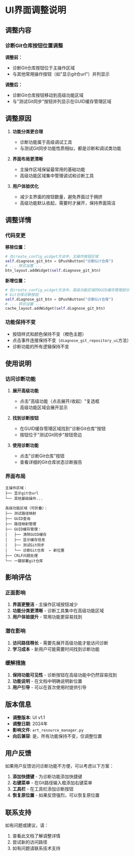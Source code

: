# UI界面调整说明

## 调整内容

### 诊断Git仓库按钮位置调整

**调整前：**
- 诊断Git仓库按钮位于主操作区域
- 与其他常用操作按钮（如"显示git仓url"）并列显示

**调整后：**
- 诊断Git仓库按钮移动到高级功能区域
- 与"测试Git同步"按钮并列显示在GUID缓存管理区域

## 调整原因

1. **功能分类更合理**
   - 诊断功能属于高级调试工具
   - 与测试Git同步功能性质相似，都是诊断和调试类功能

2. **界面布局更清晰**
   - 主操作区域保留最常用的基础功能
   - 高级功能区域集中管理调试和诊断工具

3. **用户体验优化**
   - 减少主界面的按钮数量，避免界面过于拥挤
   - 高级功能默认收起，需要时才展开，保持界面简洁

## 调整详情

### 代码变更

**移除位置：**
```python
# 在create_config_widget方法中，主操作按钮区域
self.diagnose_git_btn = QPushButton("诊断Git仓库")
# ... 样式设置 ...
btn_layout.addWidget(self.diagnose_git_btn)
```

**新增位置：**
```python
# 在create_config_widget方法中，高级功能区域的GUID缓存管理部分
# Git仓库诊断按钮
self.diagnose_git_btn = QPushButton("诊断Git仓库")
# ... 样式设置 ...
cache_layout.addWidget(self.diagnose_git_btn)
```

### 功能保持不变

- 按钮样式和颜色保持不变（橙色主题）
- 点击事件连接保持不变（`diagnose_git_repository_ui`方法）
- 诊断功能的所有逻辑保持不变

## 使用说明

### 访问诊断功能

1. **展开高级功能**
   - 点击"高级功能（点击展开/收起）"复选框
   - 高级功能区域会展开显示

2. **找到诊断按钮**
   - 在GUID缓存管理区域找到"诊断Git仓库"按钮
   - 按钮位于"测试Git同步"按钮旁边

3. **使用诊断功能**
   - 点击"诊断Git仓库"按钮
   - 查看详细的Git仓库状态诊断报告

### 界面布局

```
主操作区域：
├── 显示git仓url
└── 其他基础操作...

高级功能区域（可折叠）：
├── 测试路径映射
├── GUID查询
├── 路径映射管理
├── GUID缓存管理：
│   ├── 清除GUID缓存
│   ├── 显示缓存信息
│   ├── 测试Git同步
│   └── 诊断Git仓库  ← 新位置
├── CRLF问题处理
└── 一键部署git仓库
```

## 影响评估

### 正面影响

1. **界面更整洁** - 主操作区域按钮减少
2. **功能分类更清晰** - 诊断工具集中在高级功能区域
3. **用户体验提升** - 常用功能更容易找到

### 潜在影响

1. **访问路径稍长** - 需要先展开高级功能才能访问诊断
2. **学习成本** - 新用户可能需要时间找到诊断功能

### 缓解措施

1. **保持功能可见性** - 诊断按钮在高级功能中仍然容易找到
2. **功能说明** - 在文档中明确说明新位置
3. **用户引导** - 可以在首次使用时提供引导

## 版本信息

- **调整版本**: UI v1.1
- **调整日期**: 2024年
- **影响文件**: `art_resource_manager.py`
- **向后兼容**: 是，所有功能保持不变，仅调整位置

## 用户反馈

如果用户反馈访问诊断功能不方便，可以考虑以下方案：

1. **添加快捷键** - 为诊断功能添加快捷键
2. **右键菜单** - 在Git路径输入框添加右键菜单
3. **工具栏** - 在工具栏添加诊断按钮
4. **恢复原位置** - 如果反馈强烈，可以恢复原位置

## 联系支持

如有问题或建议，请：
1. 查看此文档了解调整详情
2. 尝试新的访问路径
3. 如有问题请联系技术支持 